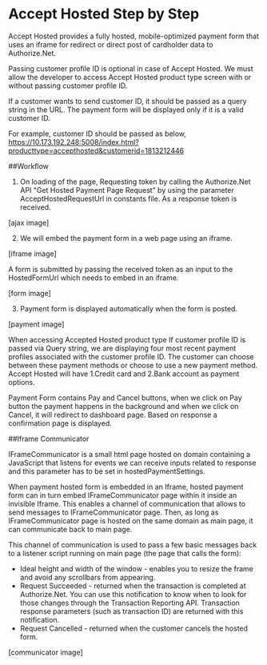 # Accept Hosted Step by Step

Accept Hosted provides a fully hosted, mobile-optimized payment form that uses an iframe for redirect or direct post of cardholder data to Authorize.Net.

Passing customer profile ID is optional in case of Accept Hosted. We must allow the developer to access Accept Hosted product type screen with or without passing customer profile ID. 

If a customer wants to send customer ID, it should be passed as a query string in the URL. The payment form will be displayed only if it is a valid customer ID.

For example, customer ID should be passed as below,
https://10.173.192.248:5008/index.html?producttype=accepthosted&customerid=1813212446


##Workflow

1. On loading of the page, Requesting token by calling the Authorize.Net API "Get Hosted Payment Page Request" by using the parameter AcceptHostedRequestUrl in constants file.
As a response token is received.

[ajax image]

2. We will embed the payment form in a web page using an iframe. 

[iframe image]

A form is submitted by passing the received token as an input to the HostedFormUrl which needs to embed in an iframe.

[form image]

3. Payment form is displayed automatically when the form is posted.

[payment image]

When accessing Accepted Hosted product type If customer profile ID is passed via Query string, we are displaying four most recent payment profiles associated with the customer profile ID. The customer can choose between these payment methods or choose to use a new payment method. 
Accept Hosted will have 1.Credit card and 2.Bank account as payment options.

Payment Form contains Pay and Cancel buttons, when we click on Pay button the payment happens in the background and when we click on Cancel, it will redirect to dashboard page. Based on response a confirmation page is displayed.

##Iframe Communicator

IFrameCommunicator is a small html page hosted on domain containing a JavaScript that listens for events we can receive inputs related to response and this parameter has to be set in hostedPaymentSettings.

When payment hosted form is embedded in an Iframe, hosted payment form can in turn embed IFrameCommunicator page within it inside an invisible Iframe. This enables a channel of communication that allows to send messages to IFrameCommunicator page. Then, as long as IFrameCommunicator page is hosted on the same domain as main page, it can communicate back to main page.

This channel of communication is used to pass a few basic messages back to a listener script running on main page (the page that calls the form):
*	Ideal height and width of the window - enables you to resize the frame and avoid any scrollbars from appearing.
*	Request Succeeded - returned when the transaction is completed at Authorize.Net. You can use this notification to know when to look for those changes through the Transaction Reporting API. Transaction response parameters (such as transaction ID) are returned with this notification.
*	Request Cancelled - returned when the customer cancels the hosted form.

[communicator image]